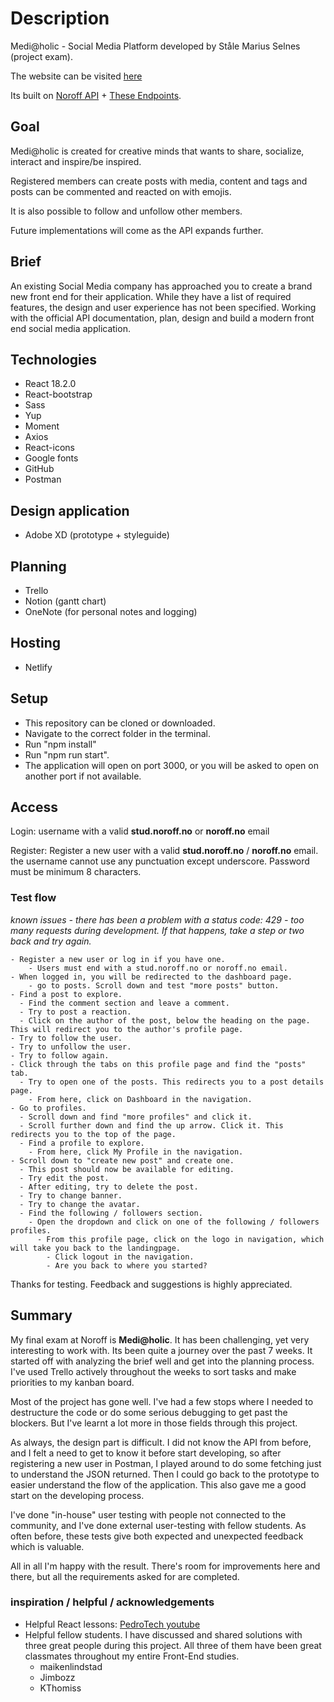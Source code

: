 # Description

Medi@holic - Social Media Platform developed by Ståle Marius Selnes (project exam).

The website can be visited [here](https://smselnes-mediaholic.netlify.app/)

Its built on [Noroff API](https://noroff-api-docs.netlify.app/) + [These Endpoints](https://nf-api.onrender.com/docs/static/index.html).

## Goal

Medi@holic is created for creative minds that wants to share, socialize, interact and inspire/be inspired.

Registered members can create posts with media, content and tags and posts can be commented and reacted on with emojis.

It is also possible to follow and unfollow other members.

Future implementations will come as the API expands further.

## Brief

An existing Social Media company has approached you to create a brand new front end for their application. While they have a list of required features, the design and user experience has not been specified. Working with the official API documentation, plan, design and build a modern front end social media application.

## Technologies

- React 18.2.0
- React-bootstrap
- Sass
- Yup
- Moment
- Axios
- React-icons
- Google fonts
- GitHub
- Postman

## Design application

- Adobe XD (prototype + styleguide)

## Planning

- Trello
- Notion (gantt chart)
- OneNote (for personal notes and logging)

## Hosting

- Netlify

## Setup

- This repository can be cloned or downloaded.
- Navigate to the correct folder in the terminal.
- Run "npm install"
- Run "npm run start".
- The application will open on port 3000, or you will be asked to open on another port if not available.

## Access

Login: username with a valid **stud.noroff.no** or **noroff.no** email

Register: Register a new user with a valid **stud.noroff.no** / **noroff.no** email.
the username cannot use any punctuation except underscore. Password must be minimum 8 characters.

### Test flow

_known issues - there has been a problem with a status code: 429 - too many requests during development. If that happens, take a step or two back and try again._

    - Register a new user or log in if you have one.
    	- Users must end with a stud.noroff.no or noroff.no email.
    - When logged in, you will be redirected to the dashboard page.
    	- go to posts. Scroll down and test "more posts" button.
    - Find a post to explore.
      - Find the comment section and leave a comment.
      - Try to post a reaction.
      - Click on the author of the post, below the heading on the page. This will redirect you to the author's profile page.
    - Try to follow the user.
    - Try to unfollow the user.
    - Try to follow again.
    - Click through the tabs on this profile page and find the "posts" tab.
      - Try to open one of the posts. This redirects you to a post details page.
        - From here, click on Dashboard in the navigation.
    - Go to profiles.
      - Scroll down and find "more profiles" and click it.
      - Scroll further down and find the up arrow. Click it. This redirects you to the top of the page.
      - Find a profile to explore.
        - From here, click My Profile in the navigation.
    - Scroll down to "create new post" and create one.
      - This post should now be available for editing.
      - Try edit the post.
      - After editing, try to delete the post.
      - Try to change banner.
      - Try to change the avatar.
      - Find the following / followers section.
        - Open the dropdown and click on one of the following / followers profiles.
          - From this profile page, click on the logo in navigation, which will take you back to the landingpage.
            - Click logout in the navigation.
            - Are you back to where you started?

Thanks for testing. Feedback and suggestions is highly appreciated.

## Summary

My final exam at Noroff is **Medi@holic**. It has been challenging, yet very interesting to work with. Its been quite a journey over the past 7 weeks. It started off with analyzing the brief well and get into the planning process. I've used Trello actively throughout the weeks to sort tasks and make priorities to my kanban board.

Most of the project has gone well. I've had a few stops where I needed to destructure the code or do some serious debugging to get past the blockers. But I've learnt a lot more in those fields through this project.

As always, the design part is difficult. I did not know the API from before, and I felt a need to get to know it before start developing, so after registering a new user in Postman, I played around to do some fetching just to understand the JSON returned. Then I could go back to the prototype to easier understand the flow of the application. This also gave me a good start on the developing process.

I've done "in-house" user testing with people not connected to the community, and I've done external user-testing with fellow students. As often before, these tests give both expected and unexpected feedback which is valuable.

All in all I'm happy with the result. There's room for improvements here and there, but all the requirements asked for are completed.

### inspiration / helpful / acknowledgements

- Helpful React lessons: [PedroTech youtube](https://www.youtube.com/@PedroTechnologies)
- Helpful fellow students. I have discussed and shared solutions with three great people during this project. All three of them have been great classmates throughout my entire Front-End studies.
  - maikenlindstad
  - Jimbozz
  - KThomiss
